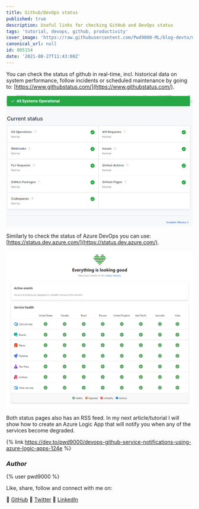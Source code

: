 ```yaml
---
title: Github/DevOps status
published: true
description: Useful links for checking GitHub and DevOps status
tags: 'tutorial, devops, github, productivity'
cover_image: 'https://raw.githubusercontent.com/Pwd9000-ML/blog-devto/master/posts/Github-Status-Check/assets/main01.png'
canonical_url: null
id: 805154
date: '2021-08-27T11:43:08Z'
---
```


You can check the status of github in real-time, incl. historical data on system performance, follow incidents or scheduled maintenance by going to: [https://www.githubstatus.com/](https://www.githubstatus.com/).

![gh_status](https://raw.githubusercontent.com/Pwd9000-ML/blog-devto/master/posts/Github-Status-Check/assets/gh_status.png)

Similarly to check the status of Azure DevOps you can use: [https://status.dev.azure.com/](https://status.dev.azure.com/).

![ado_status](https://raw.githubusercontent.com/Pwd9000-ML/blog-devto/master/posts/Github-Status-Check/assets/ado_status.png)

Both status pages also has an RSS feed. In my next article/tutorial I will show how to create an Azure Logic App that will notify you when any of the services become degraded.

{% link <https://dev.to/pwd9000/devops-github-service-notifications-using-azure-logic-apps-124e> %}

### _Author_

{% user pwd9000 %}

Like, share, follow and connect with me on:

:octopus: [GitHub](https://github.com/Pwd9000-ML)
:penguin: [Twitter](https://twitter.com/pwd9000)
:space_invader: [LinkedIn](https://www.linkedin.com/in/marcel-l-61b0a96b/)
